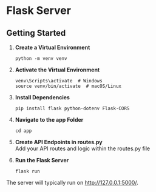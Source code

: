 # Flask Server

## Getting Started

1. **Create a Virtual Environment**
   ```
   python -m venv venv
2. **Activate the Virtual Environment**
   ```
   venv\Scripts\activate  # Windows
   source venv/bin/activate  # macOS/Linux
3. **Install Dependencies**
   ```
   pip install flask python-dotenv Flask-CORS
4. **Navigate to the app Folder**
   ```
   cd app
5. **Create API Endpoints in routes.py**
   <br>
Add your API routes and logic within the routes.py file

7. **Run the Flask Server**
   ```
   flask run
The server will typically run on http://127.0.0.1:5000/.

